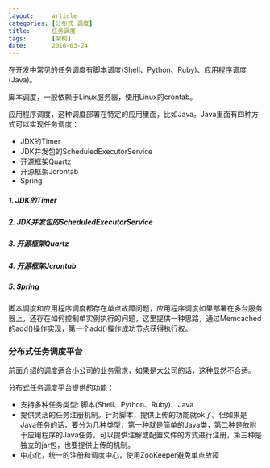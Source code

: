 ```yaml
---
layout:     article
categories: [分布式 调度]
title:      任务调度
tags:       [架构]
date:       2016-03-24
---
```


在开发中常见的任务调度有脚本调度(Shell、Python、Ruby)、应用程序调度(Java)。

脚本调度，一般依赖于Linux服务器，使用Linux的crontab。

应用程序调度，这种调度部署在特定的应用里面，比如Java。Java里面有四种方式可以实现任务调度：

* JDK的Timer
* JDK并发包的ScheduledExecutorService
* 开源框架Quartz
* 开源框架Jcrontab
* Spring

##### 1. JDK的Timer

##### 2. JDK并发包的ScheduledExecutorService

##### 3. 开源框架Quartz

##### 4. 开源框架Jcrontab

##### 5. Spring

脚本调度和应用程序调度都存在单点故障问题，应用程序调度如果部署在多台服务器上，还存在如何控制单实例执行的问题，这里提供一种思路，通过Memcached的add()操作实现，第一个add()操作成功节点获得执行权。

### 分布式任务调度平台

前面介绍的调度适合小公司的业务需求，如果是大公司的话，这种显然不合适。

分布式任务调度平台提供的功能：

* 支持多种任务类型: 脚本(Shell、Python、Ruby)、Java
* 提供灵活的任务注册机制。针对脚本，提供上传的功能就ok了。但如果是Java任务的话，要分为几种类型，第一种就是简单的Java类，第二种是依附于应用程序的Java任务，可以提供注解或配置文件的方式进行注册，第三种是独立的jar包，也要提供上传的机制。
* 中心化，统一的注册和调度中心，使用ZooKeeper避免单点故障
